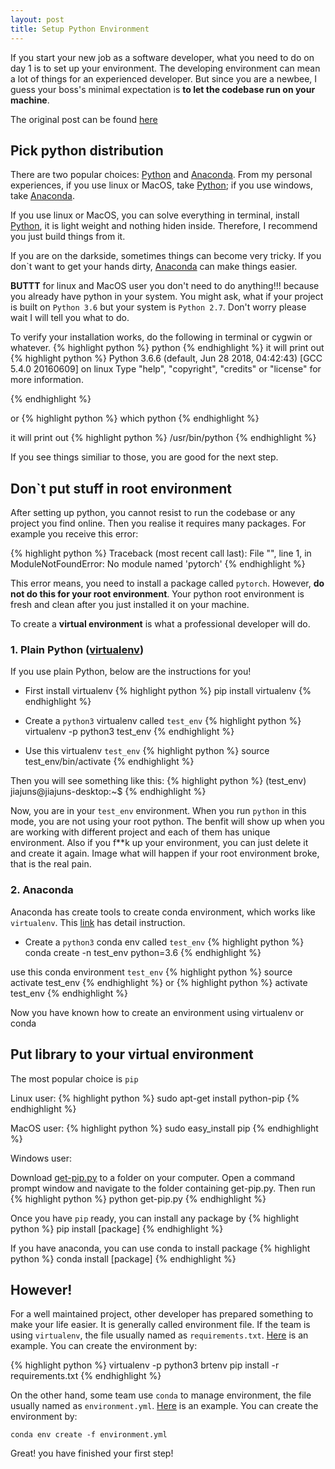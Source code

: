 ```yaml
---
layout: post
title: Setup Python Environment
---
```


If you start your new job as a software developer, what you need to do on day 1 is to set up your environment. The developing environment can mean a lot of things for an experienced developer. But since you are a newbee, I guess your boss's minimal expectation is **to let the codebase run on your machine**.

The original post can be found [here](https://github.com/asavpatel92/pretaining-to-be-professional-101)

Pick python distribution
---
There are two popular choices: [Python](https://www.python.org/) and [Anaconda](https://www.anaconda.com/). From my personal experiences, if you use linux or MacOS, take [Python](https://www.python.org/); if you use windows, take [Anaconda](https://www.anaconda.com/).

If you use linux or MacOS, you can solve everything in terminal, install [Python](https://www.python.org/), it is light weight and nothing hiden inside. Therefore, I recommend you just build things from it.

If you are on the darkside, sometimes things can become very tricky. If you don`t want to get your hands dirty, [Anaconda](https://www.anaconda.com/) can make things easier.

**BUTTT** for linux and MacOS user you don't need to do anything!!! because you already have python in your system. You might ask, what if your project is built on `Python 3.6` but your system is `Python 2.7`. Don't worry please wait I will tell you what to do.

To verify your installation works, do the following in terminal or cygwin  or whatever.
{% highlight python %}
python
{% endhighlight %}
it will print out
{% highlight python %}
Python 3.6.6 (default, Jun 28 2018, 04:42:43)
[GCC 5.4.0 20160609] on linux
Type "help", "copyright", "credits" or "license" for more information.
>>>
{% endhighlight %}

or
{% highlight python %}
which python
{% endhighlight %}

it will print out
{% highlight python %}
/usr/bin/python
{% endhighlight %}

If you see things similiar to those, you are good for the next step.


Don`t put stuff in root environment
---
After setting up python, you cannot resist to run the codebase or any project you find online. Then you realise it requires many packages. For example you receive this error:

{% highlight python %}
Traceback (most recent call last):
  File "<stdin>", line 1, in <module>
ModuleNotFoundError: No module named 'pytorch'
{% endhighlight %}

This error means, you need to install a package called `pytorch`. However, **do not do this for your root environment**. Your python root environment is fresh and clean after you just installed it on your machine.

To create a **virtual environment** is what a professional developer will do.

### 1. Plain Python ([virtualenv](https://virtualenv.pypa.io/en/stable/userguide/))
If you use plain Python, below are the instructions for you!

* First install virtualenv
{% highlight python %}
pip install virtualenv
{% endhighlight %}

* Create a `python3` virtualenv called `test_env`
{% highlight python %}
virtualenv -p python3 test_env
{% endhighlight %}

* Use this virtualenv `test_env`
{% highlight python %}
source test_env/bin/activate
{% endhighlight %}

Then you will see something like this:
{% highlight python %}
(test_env) jiajuns@jiajuns-desktop:~$
{% endhighlight %}

Now, you are in your `test_env` environment. When you run `python` in this mode, you are not using your root python. The benfit will show up when you are working with different project and each of them has unique environment. Also if you f**k up your environment, you can just delete it and create it again. Image what will happen if your root environment broke, that is the real pain.

### 2. Anaconda
Anaconda has create tools to create conda environment, which works like `virtualenv`. This [link](https://conda.io/docs/user-guide/tasks/manage-environments.html) has detail instruction.

* Create a `python3` conda env called `test_env`
{% highlight python %}
conda create -n test_env python=3.6
{% endhighlight %}

use this conda environment `test_env`
{% highlight python %}
source activate test_env
{% endhighlight %}
or
{% highlight python %}
activate test_env
{% endhighlight %}

Now you have known how to create an environment using virtualenv or conda

Put library to your virtual environment
---
The most popular choice is `pip`

Linux user:
{% highlight python %}
sudo apt-get install python-pip
{% endhighlight %}

MacOS user:
{% highlight python %}
sudo easy_install pip
{% endhighlight %}

Windows user:

Download [get-pip.py](https://bootstrap.pypa.io/get-pip.py) to a folder on your computer. Open a command prompt window and navigate to the folder containing get-pip.py. Then run
{% highlight python %}
python get-pip.py
{% endhighlight %}

Once you have `pip` ready, you can install any package by
{% highlight python %}
pip install [package]
{% endhighlight %}

If you have anaconda, you can use conda to install package
{% highlight python %}
conda install [package]
{% endhighlight %}

However!
---
For a well maintained project, other developer has prepared something to make your life easier. It is generally called environment file. If the team is using `virtualenv`, the file usually named as `requirements.txt`. [Here](https://github.com/BlueRiverTechnology/ts-datacart) is an example. You can create the environment by:

{% highlight python %}
virtualenv -p python3 brtenv
pip install -r requirements.txt
{% endhighlight %}

On the other hand, some team use `conda` to manage environment, the file usually named as `environment.yml`. [Here](https://github.com/BlueRiverTechnology/ts-standcount-model) is an example. You can create the environment by:

```highlight
conda env create -f environment.yml
```

Great! you have finished your first step!